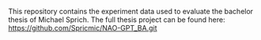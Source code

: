 This repository contains the experiment data used to evaluate the bachelor thesis of Michael Sprich.
The full thesis project can be found here: https://github.com/Spricmic/NAO-GPT_BA.git
